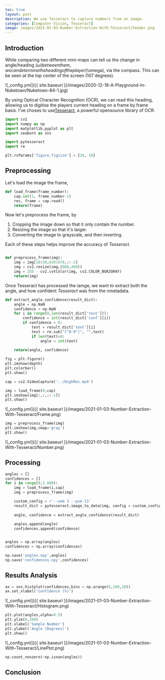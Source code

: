 ```yaml
---
toc: true
layout: post
description: We use Tesseract to capture numbers from an image.
categories: [Computer Vision, Tesseract]
image: images/2021-01-03-Number-Extraction-With-Tesseract/header.png
---
```


Introduction
-------------

While comparing two different mini-maps can tell us the change in angle/heading ($\omega) between them, we can determine the heading of the player ($\omega), via the compass. This can be seen at the top center of the screen (107 degrees).

![_config.yml]({{ site.baseurl }}/images/2020-12-18-A-Playground-In-Nuketown/Nuketown-84-1.jpg)



By using Optical Character Recognition (OCR), we can read this heading, allowing us to digitise the players current heading on a frame by frame basis. I've choses to use[Tesseract](https://github.com/tesseract-ocr/tesseract), a powerful opensource library of OCR. 


```python
import cv2
import numpy as np
import matplotlib.pyplot as plt
import seaborn as sns

import pytesseract
import re 

plt.rcParams['figure.figsize'] = [10, 10]
```

Preprocessing
-------------
Let's load the image the frame,

```python
def load_frame(frame_number):
    cap.set(1, frame_number-1)
    res, frame = cap.read()
    return(frame)
```

Now let's preprocess the frame, by 

1. Cropping the image down so that it only contain the number.
2. Resizing the image so that it's larger.
3. Converting the image to grayscale, and then inverting.

Each of these steps helps improve the accuracy of *Tesseract*.

```python

def preprocess_frame(img):
    img = img[10:50,610:670,::-1]
    img = cv2.resize(img,(600,400))
    img = 255 - cv2.cvtColor(img, cv2.COLOR_BGR2GRAY)
    return(img)
```


Once Tesseract has processed the iamge, we want to extract both the angle, and how confident *Tesseract* was from the nmetadata.
```python
def extract_angle_confidence(result_dict):
    angle = np.NaN
    confidence = np.NaN
    for i in range(0,len(result_dict['text'])):
        confidence = int(result_dict['conf'][i])
        if confidence > 0:
            text = result_dict['text'][i]
            text = re.sub("[^0-9^]", "",text)
            if len(text)>0:
                angle = int(text)
                
    return(angle, confidence)            
```



```python
fig = plt.figure()
plt.imshow(depth)
plt.colorbar()
plt.show()
```



```python
cap = cv2.VideoCapture('../HighRes.mp4')

img = load_frame(0,cap)
plt.imshow(img[:,:,::-1])
plt.show()
```
![_config.yml]({{ site.baseurl }}/images/2021-01-03-Number-Extraction-With-Tesseract/Frame.png)

```python
img = preprocess_frame(img)
plt.imshow(img,cmap='gray')
plt.show()
```

![_config.yml]({{ site.baseurl }}/images/2021-01-03-Number-Extraction-With-Tesseract/Number.png)



Processing
-------------

```python
angles = []
confidences = []
for i in range(0,5_000):
    img = load_frame(i,cap)
    img = preprocess_frame(img)

    custom_config = r'--oem 3 --psm 13'
    result_dict = pytesseract.image_to_data(img, config = custom_config, output_type = pytesseract.Output.DICT)
    
    angle, confidence = extract_angle_confidence(result_dict)
    
    angles.append(angle)
    confidences.append(confidence)


angles = np.array(angles)
confidences = np.array(confidences)

np.save('angles.npy',angles)
np.save('confidences.npy',confidences)
```

Results Analysis
-------------

```python
ax = sns.histplot(confidences,bins = np.arange(0,100,10))
ax.set_xlabel('Confidence (%)')
```


![_config.yml]({{ site.baseurl }}/images/2021-01-03-Number-Extraction-With-Tesseract/Histogram.png)



```python
plt.plot(angles,alpha=0.5)
plt.ylim(0,360)
plt.xlabel('Sample Number')
plt.ylabel('Angle (Degrees)')
plt.show()
```

![_config.yml]({{ site.baseurl }}/images/2021-01-03-Number-Extraction-With-Tesseract/LinePlot.png)



```python
np.count_nonzero(~np.isnan(angles))
```



Conclusion
-------------






